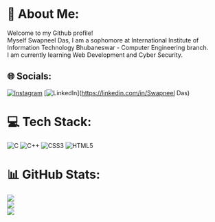 # 💫 About Me:
Welcome to my Github profile!<br>Myself Swapneel Das, I am a sophomore at International Institute of Information Technology Bhubaneswar - Computer Engineering branch.<br>I am currently learning Web Development and Cyber Security.


## 🌐 Socials:
[![Instagram](https://img.shields.io/badge/Instagram-%23E4405F.svg?logo=Instagram&logoColor=white)](https://instagram.com/swapneel_02) 
[![LinkedIn](https://img.shields.io/badge/LinkedIn-%230077B5.svg?logo=linkedin&logoColor=white)](https://linkedin.com/in/Swapneel Das) 

# 💻 Tech Stack:
![C](https://img.shields.io/badge/c-%2300599C.svg?style=for-the-badge&logo=c&logoColor=white) ![C++](https://img.shields.io/badge/c++-%2300599C.svg?style=for-the-badge&logo=c%2B%2B&logoColor=white) ![CSS3](https://img.shields.io/badge/css3-%231572B6.svg?style=for-the-badge&logo=css3&logoColor=white) ![HTML5](https://img.shields.io/badge/html5-%23E34F26.svg?style=for-the-badge&logo=html5&logoColor=white)
# 📊 GitHub Stats:
![](https://github-readme-stats.vercel.app/api?username=Swapneel-02&theme=dark&hide_border=false&include_all_commits=false&count_private=false)<br/>
![](https://github-readme-streak-stats.herokuapp.com/?user=Swapneel-02&theme=dark&hide_border=false)<br/>
![](https://github-readme-stats.vercel.app/api/top-langs/?username=Swapneel-02&theme=dark&hide_border=false&include_all_commits=false&count_private=false&layout=compact)

<!-- Proudly created with GPRM ( https://gprm.itsvg.in ) -->
